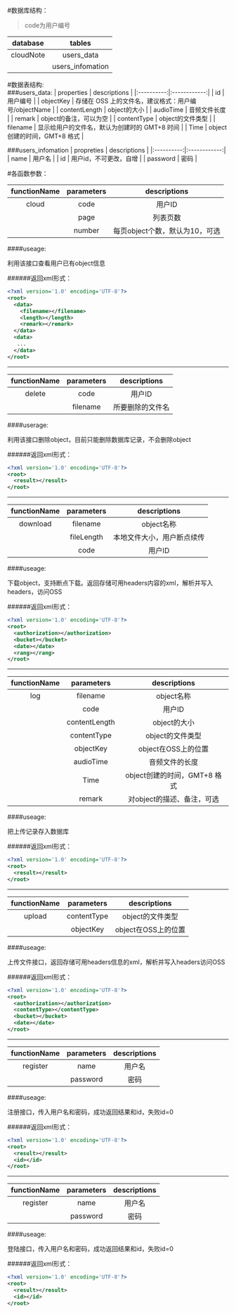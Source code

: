 #数据库结构：   
> code为用户编号   

| database   | tables           |
|:-----------:|:----------------:|
| cloudNote | users_data       |
|            | users_infomation |

#数据表结构:   
###users_data:
| properties | descriptions |
|:----------:|:------------:|
| id | 用户编号 |
| objectKey | 存储在 OSS 上的文件名，建议格式：用户编号/objectName |
| contentLength | object的大小 |
| audioTime | 音频文件长度 |
| remark | object的备注，可以为空 |
| contentType | object的文件类型 |
| filename | 显示给用户的文件名，默认为创建时的 GMT+8 时间 |
| Time | object创建的时间，GMT+8 格式 |

###users_infomation
| propreties | descriptions |
|:----------:|:------------:|
| name | 用户名 |
| id | 用户id，不可更改，自增 |
| password | 密码 |


#各函数参数：

| functionName | parameters | descriptions |
|:----------:|:----------:|:------------:|
| cloud | code | 用户ID |
|  | page | 列表页数 |
|  | number | 每页object个数，默认为10，可选 |

####useage:

利用该接口查看用户已有object信息

######返回xml形式：
```xml
<?xml version='1.0' encoding='UTF-8'?>
<root>
  <data>
    <filename></filename>
    <length></length>
    <remark></remark>
  </data>
  <data>
   ...
  </data>
</root>
```

---
| functionName | parameters | descriptions |
|:------------:|:----------:|:------------:|
| delete | code | 用户ID |
|  | filename | 所要删除的文件名 |

####userage:

利用该接口删除object，目前只能删除数据库记录，不会删除object 

######返回xml形式：
```xml
<?xml version='1.0' encoding='UTF-8'?>
<root>
  <result></result>
</root>
```

---
| functionName | parameters | descriptions |
|:------------:|:----------:|:------------:|
| download | filename | object名称 |
| | fileLength | 本地文件大小，用户断点续传 |
| | code | 用户ID |

####useage:

下载object，支持断点下载。返回存储可用headers内容的xml，解析并写入headers，访问OSS

######返回xml形式：
```xml
<?xml version='1.0' encoding='UTF-8'?>
<root>
  <authorization></authorization>
  <bucket></bucket>
  <date></date>
  <rang></rang>
</root>
```

---
| functionName | parameters | descriptions |
|:------------:|:----------:|:------------:|
| log | filename | object名称 |
| | code | 用户ID |
| | contentLength | object的大小 |
| | contentType | object的文件类型 |
| | objectKey | object在OSS上的位置 |
| | audioTime | 音频文件的长度 |
| | Time | object创建的时间，GMT+8 格式 |
| | remark | 对object的描述、备注，可选 |

####useage:

把上传记录存入数据库

######返回xml形式：
```xml
<?xml version='1.0' encoding='UTF-8'?>
<root>
  <result></result>
</root>
```

---
| functionName | parameters | descriptions |
|:------------:|:----------:|:------------:|
| upload | contentType | object的文件类型 |
| | objectKey | object在OSS上的位置 |

####useage:

上传文件接口，返回存储可用headers信息的xml，解析并写入headers访问OSS

######返回xml形式：
```xml
<?xml version='1.0' encoding='UTF-8'?>
<root>
  <authorization></authorization>
  <contentType></contentType>
  <bucket></bucket>
  <date></date>
</root>
```

---
| functionName | parameters | descriptions |
|:------------:|:----------:|:------------:|
| register | name | 用户名 |
| | password | 密码 |

####useage:

注册接口，传入用户名和密码，成功返回结果和id，失败id=0

######返回xml形式：
```xml
<?xml version='1.0' encoding='UTF-8'?>
<root>
  <result></result>
  <id></id>
</root>
```

---
| functionName | parameters | descriptions |
|:------------:|:----------:|:------------:|
| register | name | 用户名 |
| | password | 密码 |

####useage:

登陆接口，传入用户名和密码，成功返回结果和id，失败id=0

######返回xml形式：
```xml
<?xml version='1.0' encoding='UTF-8'?>
<root>
  <result></result>
  <id></id>
</root>
```
